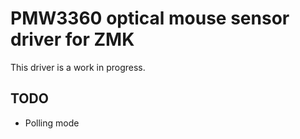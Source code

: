 # PMW3360 optical mouse sensor driver for ZMK

This driver is a work in progress.

## TODO

- Polling mode